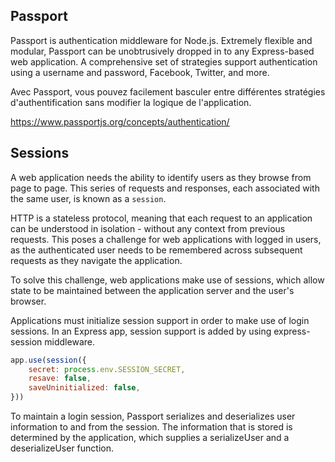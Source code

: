 ## Passport

Passport is authentication middleware for Node.js. Extremely flexible and modular, Passport can be unobtrusively dropped in to any Express-based web application. A comprehensive set of strategies support authentication using a username and password, Facebook, Twitter, and more.

Avec Passport, vous pouvez facilement basculer entre différentes stratégies d'authentification sans modifier la logique de l'application. 

https://www.passportjs.org/concepts/authentication/

## Sessions

A web application needs the ability to identify users as they browse from page to page. This series of requests and responses, each associated with the same user, is known as a `session`.

HTTP is a stateless protocol, meaning that each request to an application can be understood in isolation - without any context from previous requests. This poses a challenge for web applications with logged in users, as the authenticated user needs to be remembered across subsequent requests as they navigate the application.

To solve this challenge, web applications make use of sessions, which allow state to be maintained between the application server and the user's browser.


Applications must initialize session support in order to make use of login sessions. In an Express app, session support is added by using express-session middleware.

```js
app.use(session({
    secret: process.env.SESSION_SECRET,
    resave: false,
    saveUninitialized: false,
}))
```

To maintain a login session, Passport serializes and deserializes user information to and from the session. The information that is stored is determined by the application, which supplies a serializeUser and a deserializeUser function.

